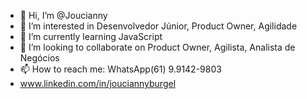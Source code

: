 - 👋 Hi, I’m @Joucianny
- 👀 I’m interested in  Desenvolvedor Júnior, Product Owner, Agilidade
- 🌱 I’m currently learning JavaScript
- 💞️ I’m looking to collaborate on Product Owner, Agilista, Analista de Negócios
- 📫 How to reach me: WhatsApp(61) 9.9142-9803
- www.linkedin.com/in/jouciannyburgel

<!---
Joucianny/Joucianny is a ✨ special ✨ repository because its `README.md` (this file) appears on your GitHub profile.
You can click the Preview link to take a look at your changes.
--->
